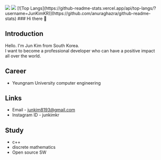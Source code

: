 <img src="https://capsule-render.vercel.app/api?type=waving&color=BDBDC8&height=150&section=header" />
<img src="https://capsule-render.vercel.app/api?type=waving&color=BDBDC8&height=150&section=footer" />
[![Top Langs](https://github-readme-stats.vercel.app/api/top-langs/?username=JunKimKR)](https://github.com/anuraghazra/github-readme-stats)
### Hi there 👋

## Introduction
Hello. 
I'm Jun Kim from South Korea.</br>
I want to become a professional developer who can have a positive impact all over the world.

## Career
- Yeungnam University computer engineering

## Links
- Email - junkim8193@gmail.com
- Instagram ID - junkimkr
  
## Study
- c++
- discrete mathematics
- Open source SW
